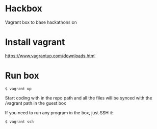 # Hackbox
Vagrant box to base hackathons on

# Install vagrant
https://www.vagrantup.com/downloads.html

# Run box
```$ vagrant up```

Start coding with in the repo path and all the files will be synced with the /vagrant path in the guest box

If you need to run any program in the box, just SSH it: 

```$ vagrant ssh```

